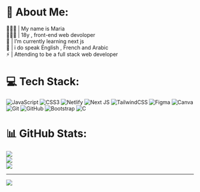 # 💫 About Me:
🙋🏻‍♀️ | My name is Maria<br>👩🏻‍💻 | 18y , front-end web devoloper<br>🌱 | I’m currently learning next js <br>💬 | i do speak English , French and Arabic<br>⚡ | Attending to be a full stack web developer


# 💻 Tech Stack:
![JavaScript](https://img.shields.io/badge/javascript-%23323330.svg?style=for-the-badge&logo=javascript&logoColor=%23F7DF1E) ![CSS3](https://img.shields.io/badge/css3-%231572B6.svg?style=for-the-badge&logo=css3&logoColor=white) ![Netlify](https://img.shields.io/badge/netlify-%23000000.svg?style=for-the-badge&logo=netlify&logoColor=#00C7B7) ![Next JS](https://img.shields.io/badge/Next-black?style=for-the-badge&logo=next.js&logoColor=white) ![TailwindCSS](https://img.shields.io/badge/tailwindcss-%2338B2AC.svg?style=for-the-badge&logo=tailwind-css&logoColor=white) ![Figma](https://img.shields.io/badge/figma-%23F24E1E.svg?style=for-the-badge&logo=figma&logoColor=white) ![Canva](https://img.shields.io/badge/Canva-%2300C4CC.svg?style=for-the-badge&logo=Canva&logoColor=white) ![Git](https://img.shields.io/badge/git-%23F05033.svg?style=for-the-badge&logo=git&logoColor=white) ![GitHub](https://img.shields.io/badge/github-%23121011.svg?style=for-the-badge&logo=github&logoColor=white) ![Bootstrap](https://img.shields.io/badge/bootstrap-%238511FA.svg?style=for-the-badge&logo=bootstrap&logoColor=white) ![C](https://img.shields.io/badge/C-%238511FA.svg?style=for-the-badge&logo=C&logoColor=white)
# 📊 GitHub Stats:
![](https://github-readme-stats.vercel.app/api?username=mariabh7&theme=dark&hide_border=true&include_all_commits=true&count_private=false)<br/>
![](https://nirzak-streak-stats.vercel.app/?user=mariabh7&theme=dark&hide_border=true)<br/>
![](https://github-readme-stats.vercel.app/api/top-langs/?username=mariabh7&theme=dark&hide_border=true&include_all_commits=true&count_private=false&layout=compact)

---
[![](https://visitcount.itsvg.in/api?id=mariabh7&icon=0&color=0)](https://visitcount.itsvg.in)

<!-- Proudly created with GPRM ( https://gprm.itsvg.in ) -->
